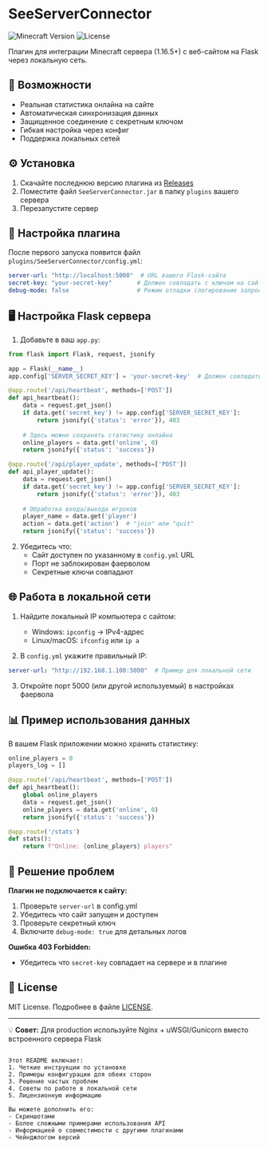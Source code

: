 # SeeServerConnector

![Minecraft Version](https://img.shields.io/badge/Minecraft-1.16.5-brightgreen)
![License](https://img.shields.io/badge/License-MIT-blue)

Плагин для интеграции Minecraft сервера (1.16.5+) с веб-сайтом на Flask через локальную сеть.

## 📌 Возможности

- Реальная статистика онлайна на сайте
- Автоматическая синхронизация данных
- Защищенное соединение с секретным ключом
- Гибкая настройка через конфиг
- Поддержка локальных сетей

## ⚙️ Установка

1. Скачайте последнюю версию плагина из [Releases](https://github.com/your-username/SeeServerConnector/releases)
2. Поместите файл `SeeServerConnector.jar` в папку `plugins` вашего сервера
3. Перезапустите сервер

## 🔧 Настройка плагина

После первого запуска появится файл `plugins/SeeServerConnector/config.yml`:

```yaml
server-url: "http://localhost:5000"  # URL вашего Flask-сайта
secret-key: "your-secret-key"       # Должен совпадать с ключом на сайте
debug-mode: false                   # Режим отладки (логирование запросов)
```

## 🖥️ Настройка Flask сервера

1. Добавьте в ваш `app.py`:

```python
from flask import Flask, request, jsonify

app = Flask(__name__)
app.config['SERVER_SECRET_KEY'] = 'your-secret-key'  # Должен совпадать с ключом в config.yml

@app.route('/api/heartbeat', methods=['POST'])
def api_heartbeat():
    data = request.get_json()
    if data.get('secret_key') != app.config['SERVER_SECRET_KEY']:
        return jsonify({'status': 'error'}), 403
    
    # Здесь можно сохранять статистику онлайна
    online_players = data.get('online', 0)
    return jsonify({'status': 'success'})

@app.route('/api/player_update', methods=['POST'])
def api_player_update():
    data = request.get_json()
    if data.get('secret_key') != app.config['SERVER_SECRET_KEY']:
        return jsonify({'status': 'error'}), 403
    
    # Обработка входа/выхода игроков
    player_name = data.get('player')
    action = data.get('action')  # "join" или "quit"
    return jsonify({'status': 'success'})
```

2. Убедитесь что:
   - Сайт доступен по указанному в `config.yml` URL
   - Порт не заблокирован фаерволом
   - Секретные ключи совпадают

## 🌐 Работа в локальной сети

1. Найдите локальный IP компьютера с сайтом:
   - Windows: `ipconfig` → IPv4-адрес
   - Linux/macOS: `ifconfig` или `ip a`

2. В `config.yml` укажите правильный IP:
```yaml
server-url: "http://192.168.1.100:5000"  # Пример для локальной сети
```

3. Откройте порт 5000 (или другой используемый) в настройках фаервола

## 📊 Пример использования данных

В вашем Flask приложении можно хранить статистику:

```python
online_players = 0
players_log = []

@app.route('/api/heartbeat', methods=['POST'])
def api_heartbeat():
    global online_players
    data = request.get_json()
    online_players = data.get('online', 0)
    return jsonify({'status': 'success'})

@app.route('/stats')
def stats():
    return f"Online: {online_players} players"
```

## 🐛 Решение проблем

**Плагин не подключается к сайту:**
1. Проверьте `server-url` в config.yml
2. Убедитесь что сайт запущен и доступен
3. Проверьте секретный ключ
4. Включите `debug-mode: true` для детальных логов

**Ошибка 403 Forbidden:**
- Убедитесь что `secret-key` совпадает на сервере и в плагине

## 📜 License

MIT License. Подробнее в файле [LICENSE](LICENSE).

---

💡 **Совет:** Для production используйте Nginx + uWSGI/Gunicorn вместо встроенного сервера Flask
```

Этот README включает:
1. Четкие инструкции по установке
2. Примеры конфигурации для обеих сторон
3. Решение частых проблем
4. Советы по работе в локальной сети
5. Лицензионную информацию

Вы можете дополнить его:
- Скриншотами
- Более сложными примерами использования API
- Информацией о совместимости с другими плагинами
- Чейнджлогом версий
